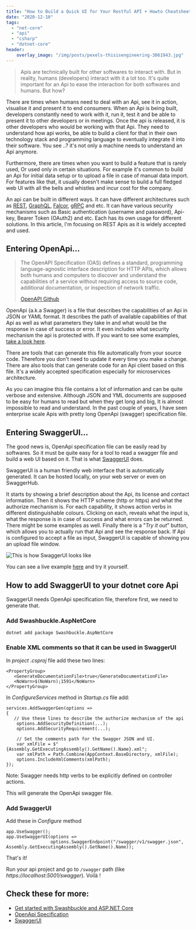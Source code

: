 ```yaml
---
title: "How to Build a Quick UI for Your Restful API + Howto Cheatsheet"
date: "2020-12-10"
tags: 
  - "net-core"
  - "api"
  - "csharp"
  - "dotnet-core"
header:
    overlay_image: "/img/posts/pexels-thisisengineering-3861943.jpg"
---
```


> Apis are technically built for other softwares to interact with. But in reality, humans (developers) interact with it a lot too. It's quite important for an Api to ease the interaction for both softwares and humans. But how?

There are times when humans need to deal with an Api, see it in action, visualise it and present it to end consumers. When an Api is being built, developers constantly need to work with it, run it, test it and be able to present it to other developers or in meetings. Once the api is released, it is other developers who would be working with that Api. They need to understand how api works, be able to build a client for that in their own technology stack and programming language to eventually integrate it into their software. You see ..? it's not only a machine needs to understand an Api anymore.

Furthermore, there are times when you want to build a feature that is rarely used, Or used only in certain situations. For example it's common to build an Api for initial data setup or to upload a file in case of manual data import. For features like that, it usually doesn't make sense to build a full fledged web UI with all the bells and whistles and incur cost for the company.

An api can be built in different ways. It can have different architectures such as [REST](https://en.wikipedia.org/wiki/Representational_state_transfer), [GraphQL](https://graphql.org/), [Falcor](https://netflix.github.io/falcor/), [gRPC](https://grpc.io/) and etc. It can have various security mechanisms such as Basic authentication (username and password), Api-key, Bearer Token (OAuth2) and etc. Each has its own usage for different solutions. In this article, I'm focusing on REST Apis as it is widely accepted and used.

## Entering OpenApi...

> The OpenAPI Specification (OAS) defines a standard, programming language-agnostic interface description for HTTP APIs, which allows both humans and computers to discover and understand the capabilities of a service without requiring access to source code, additional documentation, or inspection of network traffic.
> 
> [OpenAPI Github](https://github.com/OAI/OpenAPI-Specification)

OpenApi (a.k.a Swagger) is a file that describes the capabilities of an Api in JSON or YAML format. It describes the path of available capabilities of that Api as well as what parameters they take in and what would be the response in case of success or error. It even includes what security mechanism the api is protected with. If you want to see some examples, [take a look here](https://github.com/OAI/OpenAPI-Specification/tree/master/examples/v3.0).

There are tools that can generate this file automatically from your source code. Therefore you don't need to update it every time you make a change. There are also tools that can generate code for an Api client based on this file. It's a widely accepted specification especially for microservices architecture.

As you can imagine this file contains a lot of information and can be quite verbose and extensive. Although JSON and YML documents are supposed to be easy for humans to read but when they get long and big, It is almost impossible to read and understand. In the past couple of years, I have seen enterprise scale Apis with pretty long OpenApi (swagger) specification file.

## Entering SwaggerUI...

The good news is, OpenApi specification file can be easily read by softwares. So it must be quite easy for a tool to read a swagger file and build a web UI based on it. That is what [SwaggerUI](https://swagger.io/tools/swagger-ui/) does.

SwaggerUI is a human friendly web interface that is automatically generated. It can be hosted locally, on your web server or even on SwaggerHub.

It starts by showing a brief description about the Api, its license and contact information. Then it shows the HTTP scheme (http or https) and what the authorize mechanism is. For each capability, it shows action verbs in different distinguishable colours. Clicking on each, reveals what the input is, what the response is in case of success and what errors can be returned. There might be some examples as well. Finally there is a "_Try it out_" button, which allows you to actually run that Api and see the response back. If Api is configured to accept a file as input, SwaggerUI is capable of showing you an upload file window.

![This is how SwaggerUI looks like](https://programmerbyday.files.wordpress.com/2020/12/profile-20201209t114924.gif?w=500)

You can see a live example [here](https://petstore.swagger.io/) and try it yourself.

## How to add SwaggerUI to your dotnet core Api

SwaggerUI needs OpenApi specification file, therefore first, we need to generate that.

### Add Swashbuckle.AspNetCore

```
dotnet add package Swashbuckle.AspNetCore
```

### Enable XML comments so that it can be used in SwaggerUI

In _project .csproj_ file add these two lines:

```
<PropertyGroup>
   <GenerateDocumentationFile>true</GenerateDocumentationFile>
   <NoWarn>$(NoWarn);1591</NoWarn>
</PropertyGroup>
```

In _ConfigureServices_ method in _Startup.cs_ file add:

    services.AddSwaggerGen(options =>
    {
       // Use these lines to describe the authorize mechanism of the api
        options.AddSecurityDefinition(...);
        options.AddSecurityRequirement(...);

        // Set the comments path for the Swagger JSON and UI.
        var xmlFile = $"{Assembly.GetExecutingAssembly().GetName().Name}.xml";
        var xmlPath = Path.Combine(AppContext.BaseDirectory, xmlFile);
        options.IncludeXmlComments(xmlPath);
    });

Note: Swagger needs http verbs to be explicitly defined on controller actions.

This will generate the OpenApi swagger file.

### Add SwaggerUI

Add these in _Configure_ method

    app.UseSwagger();
    app.UseSwaggerUI(options =>
                     options.SwaggerEndpoint("/swagger/v1/swagger.json", Assembly.GetExecutingAssembly().GetName().Name));

That's it!

Run your api project and go to `/swagger` path (like _https://localhost:5001/swagger_). 
Voilà !

## Check these for more:

- [Get started with Swashbuckle and ASP.NET Core](https://docs.microsoft.com/en-us/aspnet/core/tutorials/getting-started-with-swashbuckle?view=aspnetcore-5.0&tabs=visual-studio)
- [OpenApi Specification](https://swagger.io/resources/open-api/)
- [SwaggerUI](https://swagger.io/tools/swagger-ui/)
